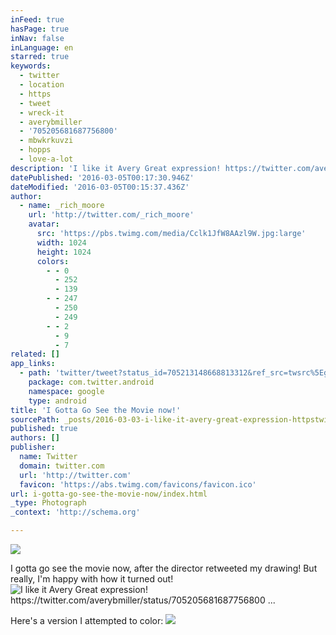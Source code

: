 ```yaml
---
inFeed: true
hasPage: true
inNav: false
inLanguage: en
starred: true
keywords:
  - twitter
  - location
  - https
  - tweet
  - wreck-it
  - averybmiller
  - '705205681687756800'
  - mbwkrkuvzi
  - hopps
  - love-a-lot
description: 'I like it Avery Great expression! https://twitter.com/averybmiller/status/705205681687756800 ...'
datePublished: '2016-03-05T00:17:30.946Z'
dateModified: '2016-03-05T00:15:37.436Z'
author:
  - name: _rich_moore
    url: 'http://twitter.com/_rich_moore'
    avatar:
      src: 'https://pbs.twimg.com/media/Cclk1JfW8AAzl9W.jpg:large'
      width: 1024
      height: 1024
      colors:
        - - 0
          - 252
          - 139
        - - 247
          - 250
          - 249
        - - 2
          - 9
          - 7
related: []
app_links:
  - path: 'twitter/tweet?status_id=705213148668813312&ref_src=twsrc%5Egoogle%7Ctwcamp%5Eandroidseo%7Ctwgr%5Estatus%7Ctwterm%5E705213148668813312'
    package: com.twitter.android
    namespace: google
    type: android
title: 'I Gotta Go See the Movie now!'
sourcePath: _posts/2016-03-03-i-like-it-avery-great-expression-httpstwittercomaveryb.md
published: true
authors: []
publisher:
  name: Twitter
  domain: twitter.com
  url: 'http://twitter.com'
  favicon: 'https://abs.twimg.com/favicons/favicon.ico'
url: i-gotta-go-see-the-movie-now/index.html
_type: Photograph
_context: 'http://schema.org'

---
```

![](https://s3-us-west-2.amazonaws.com/the-grid-img/p/a1345ab0bd4afcf19e662ddacdb2a7dee3c9cef9.gif)

I gotta go see the movie now, after the director retweeted my drawing! But really, I'm happy with how it turned out!
![I like it Avery Great expression! https://twitter.com/averybmiller/status/705205681687756800 ...](https://s3-us-west-2.amazonaws.com/the-grid-img/p/d6ec7c184d4313cd7644189e95f5ed6866a3b7b6.jpg)

Here's a version I attempted to color:
![](https://the-grid-user-content.s3-us-west-2.amazonaws.com/f87a8373-cff9-4ffe-8278-1e0d1cc18c66.png)